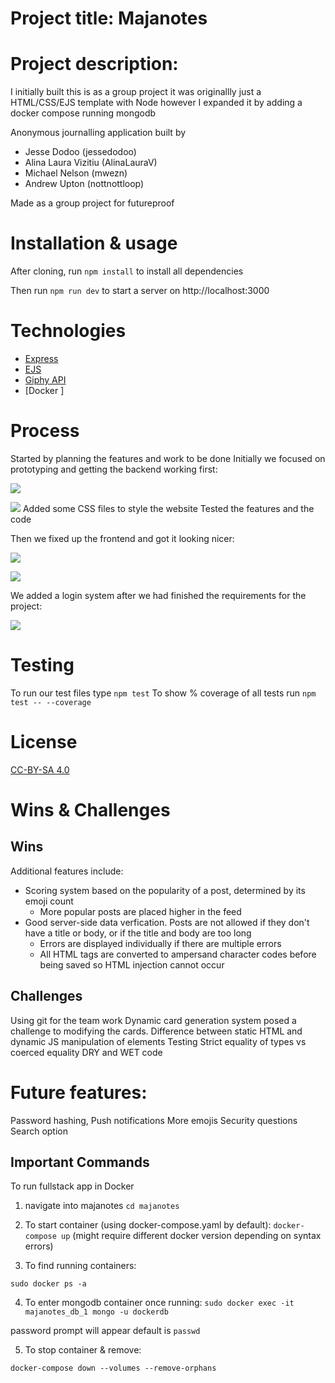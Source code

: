 
# Project title: Majanotes
# Project description:

I initially built this is as a group project 
it was originallly just a HTML/CSS/EJS template with Node
however I expanded it by adding a docker compose running mongodb

Anonymous journalling application built by 
* Jesse Dodoo (jessedodoo)
* Alina Laura Vizitiu (AlinaLauraV)
* Michael Nelson (mwezn)
* Andrew Upton (nottnottloop)

Made as a group project for futureproof

# Installation & usage
After cloning, run `npm install` to install all dependencies

Then run `npm run dev` to start a server on http://localhost:3000

# Technologies
* [Express](https://expressjs.com/)
* [EJS](https://ejs.co/)
* [Giphy API](https://developers.giphy.com/)
* [Docker ]

# Process
Started by planning the features and work to be done
Initially we focused on prototyping and getting the backend working first:

![](github/badfrontendscaled.png)

![](github/badfrontendnewmajanote.png)
Added some CSS files to style the website
Tested the features and the code

Then we fixed up the frontend and got it looking nicer:

![](github/newfrontend.png)

![](github/comments.png)

We added a login system after we had finished the requirements for the project:

![](github/loginpage.png)

# Testing

To run our test files type `npm test` 
To show % coverage of all tests run `npm test -- --coverage`

# License
[CC-BY-SA 4.0](https://creativecommons.org/licenses/by-sa/4.0/)

# Wins & Challenges
## Wins
Additional features include:
* Scoring system based on the popularity of a post, determined by its emoji count
	* More popular posts are placed higher in the feed
* Good server-side data verfication. Posts are not allowed if they don't have a title or body, or if the title and body are too long
	* Errors are displayed individually if there are multiple errors
	* All HTML tags are converted to ampersand character codes before being saved so HTML injection cannot occur

## Challenges
Using git for the team work
Dynamic card generation system posed a challenge to modifying the cards. Difference between static HTML and dynamic JS manipulation of elements
Testing
Strict equality of types vs coerced equality
DRY and WET code

# Future features:
Password hashing, 
Push notifications
More emojis
Security questions
Search option


## Important Commands

To run fullstack app in Docker

1) navigate into majanotes `cd majanotes`

2) To start container (using docker-compose.yaml by default): 
  `docker-compose up` 
(might require different docker version depending on syntax errors)


3) To find running containers:

`sudo docker ps -a`

4) To enter mongodb container once running:
  `sudo docker exec -it majanotes_db_1 mongo -u dockerdb`

password prompt will appear default is `passwd`

5) To stop container & remove:

`docker-compose down --volumes --remove-orphans`

